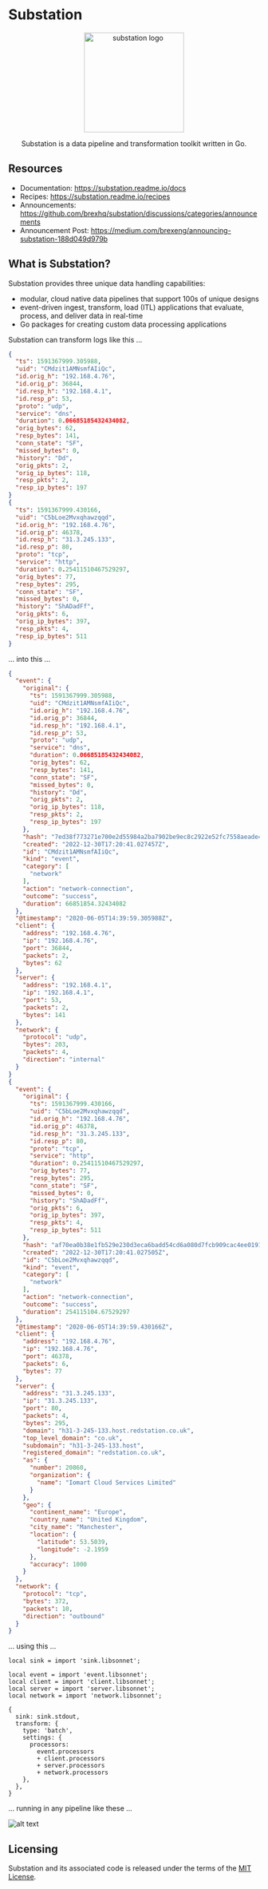 # Substation

<p align="center">
<img alt="substation logo" width="200"
src="https://github.com/brexhq/substation/blob/main/substation_logo.png" />
</p>

<p align="center">
Substation is a data pipeline and transformation toolkit written in Go.
</p>

## Resources
* Documentation: https://substation.readme.io/docs
* Recipes: https://substation.readme.io/recipes
* Announcements: https://github.com/brexhq/substation/discussions/categories/announcements
* Announcement Post: https://medium.com/brexeng/announcing-substation-188d049d979b

## What is Substation?

Substation provides three unique data handling capabilities: 
* modular, cloud native data pipelines that support 100s of unique designs
* event-driven ingest, transform, load (ITL) applications that evaluate, process, and deliver data in real-time
* Go packages for creating custom data processing applications

Substation can transform logs like this ...
```json
{
  "ts": 1591367999.305988,
  "uid": "CMdzit1AMNsmfAIiQc",
  "id.orig_h": "192.168.4.76",
  "id.orig_p": 36844,
  "id.resp_h": "192.168.4.1",
  "id.resp_p": 53,
  "proto": "udp",
  "service": "dns",
  "duration": 0.06685185432434082,
  "orig_bytes": 62,
  "resp_bytes": 141,
  "conn_state": "SF",
  "missed_bytes": 0,
  "history": "Dd",
  "orig_pkts": 2,
  "orig_ip_bytes": 118,
  "resp_pkts": 2,
  "resp_ip_bytes": 197
}
{
  "ts": 1591367999.430166,
  "uid": "C5bLoe2Mvxqhawzqqd",
  "id.orig_h": "192.168.4.76",
  "id.orig_p": 46378,
  "id.resp_h": "31.3.245.133",
  "id.resp_p": 80,
  "proto": "tcp",
  "service": "http",
  "duration": 0.25411510467529297,
  "orig_bytes": 77,
  "resp_bytes": 295,
  "conn_state": "SF",
  "missed_bytes": 0,
  "history": "ShADadFf",
  "orig_pkts": 6,
  "orig_ip_bytes": 397,
  "resp_pkts": 4,
  "resp_ip_bytes": 511
}
```

... into this ...

```json
{
  "event": {
    "original": {
      "ts": 1591367999.305988,
      "uid": "CMdzit1AMNsmfAIiQc",
      "id.orig_h": "192.168.4.76",
      "id.orig_p": 36844,
      "id.resp_h": "192.168.4.1",
      "id.resp_p": 53,
      "proto": "udp",
      "service": "dns",
      "duration": 0.06685185432434082,
      "orig_bytes": 62,
      "resp_bytes": 141,
      "conn_state": "SF",
      "missed_bytes": 0,
      "history": "Dd",
      "orig_pkts": 2,
      "orig_ip_bytes": 118,
      "resp_pkts": 2,
      "resp_ip_bytes": 197
    },
    "hash": "7ed38f773271e700e2d55984a2ba7902be9ec8c2922e52fc7558aeade425c3de",
    "created": "2022-12-30T17:20:41.027457Z",
    "id": "CMdzit1AMNsmfAIiQc",
    "kind": "event",
    "category": [
      "network"
    ],
    "action": "network-connection",
    "outcome": "success",
    "duration": 66851854.32434082
  },
  "@timestamp": "2020-06-05T14:39:59.305988Z",
  "client": {
    "address": "192.168.4.76",
    "ip": "192.168.4.76",
    "port": 36844,
    "packets": 2,
    "bytes": 62
  },
  "server": {
    "address": "192.168.4.1",
    "ip": "192.168.4.1",
    "port": 53,
    "packets": 2,
    "bytes": 141
  },
  "network": {
    "protocol": "udp",
    "bytes": 203,
    "packets": 4,
    "direction": "internal"
  }
}
{
  "event": {
    "original": {
      "ts": 1591367999.430166,
      "uid": "C5bLoe2Mvxqhawzqqd",
      "id.orig_h": "192.168.4.76",
      "id.orig_p": 46378,
      "id.resp_h": "31.3.245.133",
      "id.resp_p": 80,
      "proto": "tcp",
      "service": "http",
      "duration": 0.25411510467529297,
      "orig_bytes": 77,
      "resp_bytes": 295,
      "conn_state": "SF",
      "missed_bytes": 0,
      "history": "ShADadFf",
      "orig_pkts": 6,
      "orig_ip_bytes": 397,
      "resp_pkts": 4,
      "resp_ip_bytes": 511
    },
    "hash": "af70ea0b38e1fb529e230d3eca6badd54cd6a080d7fcb909cac4ee0191bb788f",
    "created": "2022-12-30T17:20:41.027505Z",
    "id": "C5bLoe2Mvxqhawzqqd",
    "kind": "event",
    "category": [
      "network"
    ],
    "action": "network-connection",
    "outcome": "success",
    "duration": 254115104.67529297
  },
  "@timestamp": "2020-06-05T14:39:59.430166Z",
  "client": {
    "address": "192.168.4.76",
    "ip": "192.168.4.76",
    "port": 46378,
    "packets": 6,
    "bytes": 77
  },
  "server": {
    "address": "31.3.245.133",
    "ip": "31.3.245.133",
    "port": 80,
    "packets": 4,
    "bytes": 295,
    "domain": "h31-3-245-133.host.redstation.co.uk",
    "top_level_domain": "co.uk",
    "subdomain": "h31-3-245-133.host",
    "registered_domain": "redstation.co.uk",
    "as": {
      "number": 20860,
      "organization": {
        "name": "Iomart Cloud Services Limited"
      }
    },
    "geo": {
      "continent_name": "Europe",
      "country_name": "United Kingdom",
      "city_name": "Manchester",
      "location": {
        "latitude": 53.5039,
        "longitude": -2.1959
      },
      "accuracy": 1000
    }
  },
  "network": {
    "protocol": "tcp",
    "bytes": 372,
    "packets": 10,
    "direction": "outbound"
  }
}
```

... using this ...

```jsonnet
local sink = import 'sink.libsonnet';

local event = import 'event.libsonnet';
local client = import 'client.libsonnet';
local server = import 'server.libsonnet';
local network = import 'network.libsonnet';

{
  sink: sink.stdout,
  transform: {
    type: 'batch',
    settings: {
      processors:
        event.processors
        + client.processors
        + server.processors
        + network.processors
    },
  },
}
```

... running in any pipeline like these ...

![alt text](substation_architecture.png)

## Licensing

Substation and its associated code is released under the terms of the [MIT License](LICENSE).

